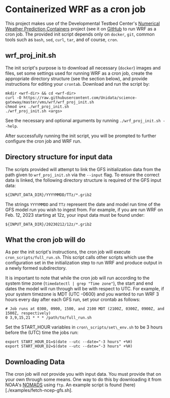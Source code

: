 # Containerized WRF as a cron job

This project makes use of the Developmental Testbed Center's [Numerical Weather
Prediction
Containers](https://dtcenter.org/community-code/numerical-weather-prediction-nwp-containers)
project (see it on [GitHub](https://github.com/NCAR/container-dtc-nwp) to run
WRF as a cron job. The provided init script depends only on `docker`, `git`,
common tools such as `bash`, `sed`, `curl`, `tar`, and of course, `cron`.

## wrf\_proj\_init.sh

The init script's purpose is to download all necessary (`docker`) images and
files, set some settings used for running WRF as a cron job, create the
appropriate directory structure (see the section below), and provide
instructions for editing your `crontab`. Download and run the script by:

```shell
mkdir <wrf-dir> && cd <wrf-dir>
curl -O https://raw.githubusercontent.com/Unidata/science-gateway/master/vms/wrf/wrf_proj_init.sh
chmod u+x ./wrf_proj_init.sh
./wrf_proj_init.sh <args>
```

See the necessary and optional arguments by running `./wrf_proj_init.sh --help`.

After successfully running the init script, you will be prompted to further
configure the cron job and WRF run.

## Directory structure for input data

The scripts provided will attempt to link the GFS initialization data from the
path given to `wrf_proj_init.sh` via the `--input` flag. To ensure the correct
data is linked, the following directory structure is required of the GFS input
data:

`${INPUT_DATA_DIR}/YYYYMMDD/TTz/*.grib2`

The strings `YYYYMMDD` and `TTz` represent the date and model run time of the
GFS model run you wish to ingest from. For example, if you are run WRF on Feb.
12, 2023 starting at 12z, your input data must be found under:

`${INPUT_DATA_DIR}/20230212/12z/*.grib2`

## What the cron job will do

As per the init script's instructions, the cron job will execute
`cron_scripts/full_run.sh`.  This script calls other scripts which use the
configuration set in the initialization step to run WRF and produce output in a
newly formed subdirectory.

It is important to note that while the cron job will run according to the system
time zone (`timedatectl | grep "Time zone"`), the start and end dates the model
will run through will be with respect to UTC. For example, if your system
timezone is MDT (UTC -0600) and you wanted to run WRF 3 hours every day after
each GFS run, set your crontab as follows:

```shell
# Job runs at 0300, 0900, 1500, and 2100 MDT (2100Z, 0300Z, 0900Z, and 1500Z, respectively)
0 3,9,15,21 * * * /path/to/full_run.sh
```

Set the START\_HOUR variables in `cron\_scripts/set\_env.sh` to be 3 hours
before the (UTC) time the jobs run:

```shell
export START_HOUR_D1=$(date --utc --date="-3 hours" +%H)
export START_HOUR_D2=$(date --utc --date="-3 hours" +%H)
```

## Downloading Data

The cron job will *not* provide you with input data. You must provide that on
your own through some means. One way to do this by downloading it from NOAA's
[NOMADS](https://nomads.ncep.noaa.gov/) using `ftp`. An example script is found
(here)[./examples/fetch-ncep-gfs.sh].
